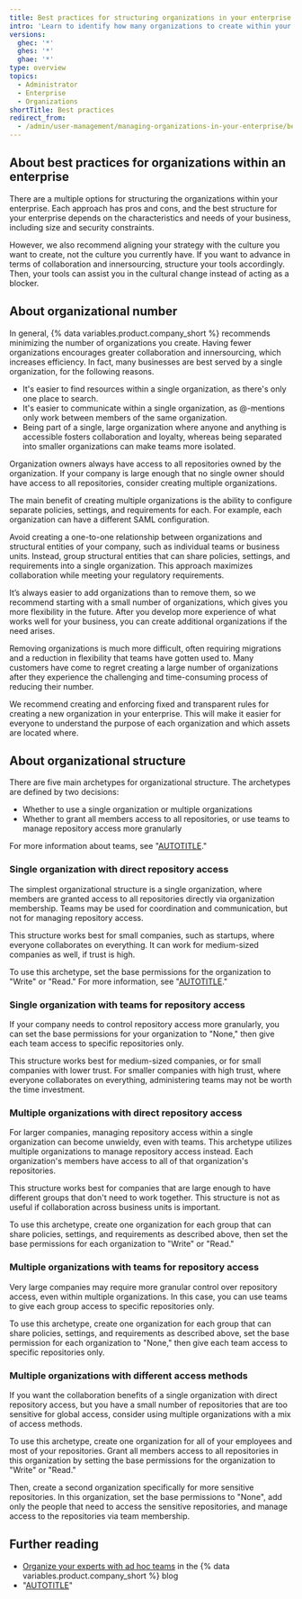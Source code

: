 ```yaml
---
title: Best practices for structuring organizations in your enterprise
intro: 'Learn to identify how many organizations to create within your enterprise, and how you should structure them.'
versions:
  ghec: '*'
  ghes: '*'
  ghae: '*'
type: overview
topics:
  - Administrator
  - Enterprise
  - Organizations
shortTitle: Best practices
redirect_from: 
  - /admin/user-management/managing-organizations-in-your-enterprise/best-practices-for-structuring-organizations-in-your-enterprise
---
```


## About best practices for organizations within an enterprise

There are a multiple options for structuring the organizations within your enterprise. Each approach has pros and cons, and the best structure for your enterprise depends on the characteristics and needs of your business, including size and security constraints.

However, we also recommend aligning your strategy with the culture you want to create, not the culture you currently have. If you want to advance in terms of collaboration and innersourcing, structure your tools accordingly. Then, your tools can assist you in the cultural change instead of acting as a blocker.

## About organizational number

In general, {% data variables.product.company_short %} recommends minimizing the number of organizations you create. Having fewer organizations encourages greater collaboration and innersourcing, which increases efficiency. In fact, many businesses are best served by a single organization, for the following reasons.

- It's easier to find resources within a single organization, as there's only one place to search.
- It's easier to communicate within a single organization, as @-mentions only work between members of the same organization.
- Being part of a single, large organization where anyone and anything is accessible fosters collaboration and loyalty, whereas being separated into smaller organizations can make teams more isolated.

Organization owners always have access to all repositories owned by the organization. If your company is large enough that no single owner should have access to all repositories, consider creating multiple organizations.

The main benefit of creating multiple organizations is the ability to configure separate policies, settings, and requirements for each. For example, each organization can have a different SAML configuration.

Avoid creating a one-to-one relationship between organizations and structural entities of your company, such as individual teams or business units. Instead, group structural entities that can share policies, settings, and requirements into a single organization. This approach maximizes collaboration while meeting your regulatory requirements.

It’s always easier to add organizations than to remove them, so we recommend starting with a small number of organizations, which gives you more flexibility in the future. After you develop more experience of what works well for your business, you can create additional organizations if the need arises.

Removing organizations is much more difficult, often requiring migrations and a reduction in flexibility that teams have gotten used to. Many customers have come to regret creating a large number of organizations after they experience the challenging and time-consuming process of reducing their number.

We recommend creating and enforcing fixed and transparent rules for creating a new organization in your enterprise. This will make it easier for everyone to understand the purpose of each organization and which assets are located where.

## About organizational structure

There are five main archetypes for organizational structure. The archetypes are defined by two decisions:

- Whether to use a single organization or multiple organizations
- Whether to grant all members access to all repositories, or use teams to manage repository access more granularly

For more information about teams, see "[AUTOTITLE](/organizations/organizing-members-into-teams/about-teams)."

### Single organization with direct repository access

The simplest organizational structure is a single organization, where members are granted access to all repositories directly via organization membership. Teams may be used for coordination and communication, but not for managing repository access.

This structure works best for small companies, such as startups, where everyone collaborates on everything. It can work for medium-sized companies as well, if trust is high.

To use this archetype, set the base permissions for the organization to "Write" or "Read." For more information, see "[AUTOTITLE](/organizations/managing-user-access-to-your-organizations-repositories/setting-base-permissions-for-an-organization)."

### Single organization with teams for repository access

If your company needs to control repository access more granularly, you can set the base permissions for your organization to "None," then give each team access to specific repositories only.

This structure works best for medium-sized companies, or for small companies with lower trust. For smaller companies with high trust, where everyone collaborates on everything, administering teams may not be worth the time investment.

### Multiple organizations with direct repository access

For larger companies, managing repository access within a single organization can become unwieldy, even with teams. This archetype utilizes multiple organizations to manage repository access instead. Each organization's members have access to all of that organization's repositories.

This structure works best for companies that are large enough to have different groups that don't need to work together. This structure is not as useful if collaboration across business units is important.

To use this archetype, create one organization for each group that can share policies, settings, and requirements as described above, then set the base permissions for each organization to "Write" or "Read."

### Multiple organizations with teams for repository access

Very large companies may require more granular control over repository access, even within multiple organizations. In this case, you can use teams to give each group access to specific repositories only.

To use this archetype, create one organization for each group that can share policies, settings, and requirements as described above, set the base permission for each organization to "None," then give each team access to specific repositories only.

### Multiple organizations with different access methods

If you want the collaboration benefits of a single organization with direct repository access, but you have a small number of repositories that are too sensitive for global access, consider using multiple organizations with a mix of access methods.

To use this archetype, create one organization for all of your employees and most of your repositories. Grant all members access to all repositories in this organization by setting the base permissions for the organization to "Write" or "Read."

Then, create a second organization specifically for more sensitive repositories. In this organization, set the base permissions to "None", add only the people that need to access the sensitive repositories, and manage access to the repositories via team membership.

## Further reading

- [Organize your experts with ad hoc teams](https://github.blog/2017-02-15-organize-your-experts-with-ad-hoc-teams/) in the {% data variables.product.company_short %} blog
- "[AUTOTITLE](/organizations/collaborating-with-groups-in-organizations/best-practices-for-organizations)"
